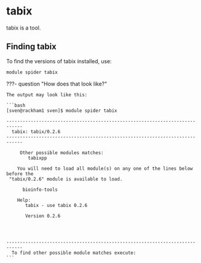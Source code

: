 # tabix

tabix is a tool.

## Finding tabix

To find the versions of tabix installed, use:

```bash
module spider tabix
```

???- question "How does that look like?"

    The output may look like this:

    ```bash
    [sven@rackham1 sven]$ module spider tabix

    ----------------------------------------------------------------------------
      tabix: tabix/0.2.6
    ----------------------------------------------------------------------------

         Other possible modules matches:
            tabixpp

        You will need to load all module(s) on any one of the lines below before the
     "tabix/0.2.6" module is available to load.

          bioinfo-tools
     
        Help:
           tabix - use tabix 0.2.6
          
           Version 0.2.6
          
          
          

    ----------------------------------------------------------------------------
      To find other possible module matches execute:
    ```
